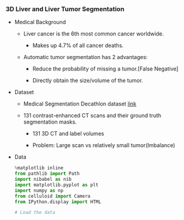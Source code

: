 ### 3D Liver and Liver Tumor Segmentation

- Medical Background

    - Liver cancer is the 6th most common cancer worldwide.
    
        - Makes up 4.7% of all cancer deaths.
        
    - Automatic tumor segmentation has 2 advantages:
    
        - Reduce the probability of missing a tumor.[False Negative]
        
        - Directly obtain the size/volume of the tumor.

- Dataset

    - Medical Segmentation Decathlon dataset [link](http://medicaldecathlon.com/dataaws/#:~:text=Task03_Liver,-Task04_Hippocampus)
    
    - 131 contrast-enhanced CT scans and their ground truth segmentation masks.
    
        - 131 3D CT and label volumes
        
        - Problem: Large scan vs relatively small tumor(Imbalance)    

- Data

    ```python
    %matplotlib inline
    from pathlib import Path
    import nibabel as nib
    import matplotlib.pyplot as plt
    import numpy as np
    from celluloid import Camera
    from IPython.display import HTML

    # Load the data
    